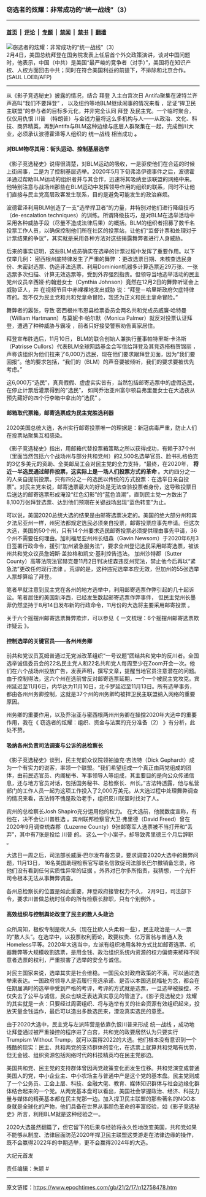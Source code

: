 ### 窃选者的炫耀：非常成功的“统一战线”（3）

---

#### [首页](../../../..?n12758478) &nbsp;|&nbsp; [评论](../../../../../epoch-comment?n12758478) &nbsp;|&nbsp; [专题](../../../../../epoch-special?n12758478) &nbsp;|&nbsp; [禁闻](../../../../../epoch-news?n12758478) &nbsp;|&nbsp; [禁书](../../../../../books?n12758478) &nbsp;|&nbsp; [翻墙](https://github.com/gfw-breaker/nogfw/blob/master/README.md?n12758478)


<div><img alt="窃选者的炫耀：非常成功的“统一战线”（3）" class="attachment-djy_600_400 size-djy_600_400 wp-post-image" src="https://i.epochtimes.com/assets/uploads/2021/02/000_9299JJ-600x400.jpg"/>
<div class="caption">
 2月4日，美国总统拜登在国务院发表上任后首个外交政策演讲，谈对中国问题时，他表示，中国（中共）是美国“最严峻的竞争者（对手）”，美国将在知识产权、人权方面回击中共；同时在符合美国利益的前提下，不排除和北京合作。(SAUL LOEB/AFP)
</div></div><hr/><div class="post_content" id="artbody" itemprop="articleBody">
 <!-- article content begin -->
 <p>
  从《影子竞选秘史》披露的情况，结合
  <ok href="https://www.epochtimes.com/gb/tag/%E6%8B%9C%E7%99%BB.html">
   拜登
  </ok>
  入主白宫次日
  <ok href="https://www.forbes.com/sites/jemimamcevoy/2021/01/21/we-dont-want-biden-eight-arrested-in-portland-after-anti-fascist-demonstrators-vandalize-democratic-party-hq/?sh=1f49dcd52a50">
   Antifa聚集在波特兰齐声高叫“我们不要拜登”
  </ok>
  ，
  <ok href="https://nypost.com/2021/02/13/blm-protest-in-nyc-leaves-nypd-cops-injured-and-11-arrested/">
   以及纽约等地BLM继续闹事的情况来看
  </ok>
  ，足证“捍卫民主联盟”的参与者的目标多元化，并非完全认同
  <ok href="https://www.epochtimes.com/gb/tag/%E6%8B%9C%E7%99%BB.html">
   拜登
  </ok>
  及民主党。一个临时聚合，仅仅用仇恨
  <ok href="https://www.epochtimes.com/gb/tag/%E5%B7%9D%E6%99%AE.html">
   川普
  </ok>
  （特朗普）与金钱力量将这么多机构与人——从政治、文化、科技、商界精英，再到Antifa与BLM这种边缘与底层人群聚集在一起，完成倒川大业，必须承认波德霍泽等人组织的
  <ok href="https://www.epochtimes.com/gb/tag/%E7%BB%9F%E4%B8%80%E6%88%98%E7%BA%BF.html">
   统一战线
  </ok>
  相当成功
  <strong>
   。
  </strong>
 </p>
 <h4 style="text-align: left;">
  <strong>
   对BLM物尽其用：街头运动、控制基层选举
  </strong>
 </h4>
 <p>
  《影子竞选秘史》说得很清楚，对BLM运动的吸收，一是驱使他们在合适的时候上街闹事，二是为了控制基层选举。2020年5月下旬弗洛伊德事件之后，波德霍泽通过帮助BLM运动的组织者并与其合作，迅速将其吸纳至该联盟的网络中来。他特别注意与战场州那些在BLM运动中发挥领导作用的组织的联系，同时不让他们直接与民主党高层政客发生联系，目的是避免可能发生的政治麻烦。
 </p>
 <p>
  波德霍泽利用BLM创造了一支“选举捍卫者”的力量，并特别对他们进行降级技巧（de-escalation techniques）的训练。所谓降级技巧，是对BLM在选举活动中采用各种威胁手段（尽量不造成法律后果）的概括。BLM的组织者招募了数千名投票工作人员，以确保控制他们所在社区的投票站，让他们“监督计票和处理对于计票结果的争议”，其实就是采用各种方法对这些揭露舞弊者进行人身威胁。
 </p>
 <p>
  后来的事实证明，这些BLM成员确实在选举的计票过程中发挥了重要作用。以下仅举几例：
  <ok href="https://www.epochtimes.com/gb/20/12/21/n12636218.htm">
   密西根州底特律发生了严重的舞弊
  </ok>
  ：更改选票日期、未核查选民身份、未密封选票、伪造非法选票、利用Dominion机器多计算选票近29万张、一张选票多次扫描、计算无效选票等，受到外界强烈指责。但领导当地选举活动的民主党州议员辛西娅‧约翰逊女士（Cynthia Johnson）竟然在12月2日的舞弊听证会上威胁证人，并
  <ok href="https://sdfish.com/forums/t/cynthia-johnson-is-the-internet-gift-that-keeps-on-giving.190480/">
   在视频节目中赤裸裸地发出威胁
  </ok>
  说：“拜登－哈里斯政府欠底特律市的。我不仅为民主党和共和党拿命冒险，我还为正义和民主拿命冒险。”
 </p>
 <p>
  舞弊者的嚣张，导致
  <ok href="https://www.theepochtimes.com/hostile-reaction-in-detroit-forced-election-official-into-hiding_3627709.html">
   密西根州韦恩县检票委员会两名共和党成员威廉‧哈特曼（William Hartmann）与莫妮卡‧帕尔默（Monica Palmer）就反对投票认证拜登，遭遇了种种威胁与霸凌
  </ok>
  ，前者只好接受警察劝告离家居住。
 </p>
 <p>
  拜登宣布胜选后，11月10日，
  <ok href="https://www.dailywire.com/news/black-lives-matter-pens-letter-to-joe-biden-and-kamala-harris-we-want-something-for-our-vote">
   BLM的联合创始人兼执行董事帕特里斯‧卡洛斯（Patrisse Cullors）代表BLM全球网路基金会写信给拜登及其竞选搭档贺锦丽
  </ok>
  ，声称该组织为他们拉来了6,000万选民，现在他们要求跟拜登见面，因为“我们要回报”。他的要求包括，“我们的（BLM）的声音要被倾听，我们的要求要被优先考虑。”
 </p>
 <p>
  这6,000万“选民”，真真假假、虚虚实实皆有，当然包括邮寄选票中的虚假选民，在停止计票后灌票得到的“选民”，
  <ok href="https://www.wabe.org/inside-the-most-beleaguered-election-office-in-the-nation/">
   如同乔治亚州富尔顿县弗里曼女士在大选夜从预先藏好的四个行李箱中拿出的“选民”
  </ok>
  。
 </p>
 <h4 style="text-align: left;">
  <strong>
   邮箱取代票箱，邮寄选票成为民主党胜选利器
  </strong>
 </h4>
 <p>
  2020美国总统大选，各州实行邮寄投票唯一的理据是：新冠病毒严重，防止人们在投票站聚集互相感染。
 </p>
 <p>
  《影子竞选秘史》指出，用邮箱代替投票箱策略之所以获得成功，有赖于37个州（里面当然包括六个战场州与部分共和党州）的2,500名选举官员、脸书扎格伯克的3亿多美元的资助、全美邮局工会对民主党的全力支持，“最终，在2020年，
  <strong>
   将近一半选民通过邮件投票，这实际上是一场人们投票方式的革命
  </strong>
  。大约四分之一的人亲自提前投票。只有四分之一的选民以传统的方式投票：在选举日亲自投票”。对民主党来说，邮寄选票最大的好处是无法查验投票者身份，这导致投票日后送达的邮寄选票形成淹没“红色幻影”的“蓝色浪潮”，直到民主党一方数出了8,100万张拜登选票、达到他们预期在关键战场出现“蓝色转变”为止。
 </p>
 <p>
  可以说，美国2020总统大选的结果是由邮寄选票决定的。美国的绝大部分州和宾夕法尼亚州一样，州宪法都规定选民必须亲自投票，邮寄投票应事先申请。但这次大选，美国的50个州，只有14个州要求选民邮寄投票必须提供理由事先申请，36个州不需要任何理由。加利福尼亚州州长纽森（Gavin Newsom）于2020年6月3日签署行政命令，援引“加州紧急服务法”，要求全州登记选民采用邮寄选票，被该州共和党众议员詹姆斯‧盖拉格和凯文‧基利控告违法。
  <ok href="https://www.law.com/therecorder/2020/11/02/newsom-overstepped-authority-with-pandemic-orders-judge-rules/">
   加州沙特郡（Sutter County）高等法院法官赫克曼11月2日判决纽森违反州宪法，禁止他今后再以“紧急法”更改任何现行法律
  </ok>
  。荒谬的是，这种违宪选举本应无效，但加州的55张选举人票却算给了拜登。
 </p>
 <p>
  笔者早就注意到民主党在各州的地方选举中，利用邮寄选票作弊引起的几十起诉讼。笔者居住的美国新泽西，已经发生数起邮寄选票作弊事件，
  <ok href="https://www.reuters.com/article/us-usa-election-new-jersey-lawsuit-idUSKCN25F0B4">
   但民主党州长墨菲仍然坚持于8月14日发布新的行政命令，11月份的大选将主要采用邮寄投票
  </ok>
  。
 </p>
 <p>
  关于六个摇摆州邮寄选票舞弊欺诈，可以参见《
  <ok href="https://www.epochtimes.com/gb/20/12/8/n12604584.htm">
   一文梳理：6个摇摆州邮寄选票欺诈疑云
  </ok>
  》。
 </p>
 <h4 style="text-align: left;">
  <strong>
   控制选举的关键官员——各州州务卿
  </strong>
 </h4>
 <p>
  前共和党议员瓦姆普通过无党派改革组织“一号议题”团结共和党中的反川者。全国选举诚信委员会的22名民主党人和22名共和党人每周至少在Zoom开会一次。他们在六个战场州投放广告，发表声明，撰写文章，提醒当地官员注意潜在的问题。由于控制得法，这六个州在选前曾反对邮寄选票延期，一个一个被民主党攻克。宾州延迟至11月6日，内华达为11月10日，北卡罗延迟至11月13日。所有选举事务，都由各州州务卿控制，这就是37个州的州务卿均被捍卫民主联盟纳入网络的重要原因。
 </p>
 <p>
  州务卿的重要作用，以及乔治亚与密西根两州州务卿在操控2020年大选中的重要作用，我在《
  <ok href="https://epochtimes.com/gb/21/2/15/n12753653.htm">
   窃选者的炫耀：组织、资金与法案的充分准备（2）
  </ok>
  》有分析，此处不赘。
 </p>
 <h4 style="text-align: left;">
  <strong>
   吸纳各州负责司法调查与公诉的总检察长
  </strong>
 </h4>
 <p>
  《影子竞选秘史》谈到，民主党前众议院领袖迪克‧吉法特（Dick Gephardt）成为一个有实力的说客，率领一个联盟。“我们希望组成一个真正由两党组成的团体，由前民选官员、内阁秘书、军事领导人等组成，其主要目的是向公众传递信息，还与地方官员对话，包括国务秘书、总检察长、州长。”吉法特透露，他与私营部门的工作人员一起为这项工作投入了2,000万美元。从大选过程中处理舞弊调查的情况来看，吉法特不愧是政治老手，组织反川联盟时找对了人。
 </p>
 <p>
  宾州的总检察长Josh Shapiro充分运用他的权力。
  <ok href="https://twitter.com/JoshShapiroPA/status/1322640510637477889">
   在大选前，他就数度宣称，有他在，决不会让川普胜选
  </ok>
  。宾州联邦检察官大卫‧弗里德（David Freed）曾在2020年9月调查琉森郡（Luzerne County）9张邮寄军人选票被不当打开和“丢弃”，其中有7张是投给
  <ok href="https://www.epochtimes.com/gb/tag/%E5%B7%9D%E6%99%AE.html">
   川普
  </ok>
  的。
  <ok href="https://www.fox43.com/article/news/local/us-attorney-david-freed-announces-resignation/521-d6b72d1e-8f20-44f1-8d47-c5c154022144">
   这么一个小案子，却导致弗里德三个月后辞职
  </ok>
  。
 </p>
 <p>
  大选日一周之后，司法部长威廉‧巴尔发布备忘录，要求调查2020大选中的舞弊问题，11月13日，
  <ok href="https://nypost.com/2020/11/14/u-s-attorneys-tell-william-barr-no-findings-of-widespread-fraud/">
   16名美国助理检察官写联名信敦促司法部长巴尔撤销备忘录，称他们没有看到任何实质性异常的证据
  </ok>
  。外界对巴尔多所指责，我猜想，一个光杆司令根本无法从事舞弊调查。
 </p>
 <p>
  各州总检察长的位置是如此重要，拜登政府接管权力不久，
  <ok href="https://www.cnn.com/2021/02/08/politics/leftover-trump-us-attorneys/index.html">
   2月9日，司法部下令，要求川普做总统时任命的所有检察长辞职，只有个别例外
  </ok>
  。
 </p>
 <h4 style="text-align: left;">
  <strong>
   高效组织与控制舆论改变了民主的数人头政治
  </strong>
 </h4>
 <p>
  众所周知，极权专制是砍人头（现在比砍人头柔和一些），民主政治是一人一票的“数人头”。在选举中，以投票权利而论，政要权贵、亿万富翁与普通人及Homeless平等。2020年大选当中，左派有组织地用各种方式比如邮寄选票、机器舞弊等大规模收割选票，是用金钱、政治组织系统内资源的权力偏倚来稀释不同意者选票的权利，严重损害了选举的安全与诚信。
 </p>
 <p>
  对民主国家来说，选举其实是社会维稳。一国民众对政府政策的不满，可以通过选举来表达。一国政府领导人是否履行竞选承诺、是否以本国选民福祉为念，都会在任期届满时的选举中受到严格的考评，考评的方式就是选票，一旦选举被操控，不仅失去了公平与诚信，民众也缺乏表达真实意见的管道了。《影子竞选秘史》炫耀的其实就是一点：只要经过周密组织、将与选举有关的社会资源有效组织起来，投放天量金钱运作，最后可以造出多数选民来，湮没真实选民的意愿。
 </p>
 <p>
  由于2020大选中，民主党与左派阵营是依靠仇恨川普来形成
  <ok href="https://www.epochtimes.com/gb/tag/%E7%BB%9F%E4%B8%80%E6%88%98%E7%BA%BF.html">
   统一战线
  </ok>
  ，成功地让拜登通过被严重操控的程序进了白宫，共和党的政要居然认为只要实行Trumpism Without Trump，就可以赢得2022的大选。他们根本没有意识到一个残酷的现实：民主、共和两党的支持群体的变化，在选票上就算共和党略有优势，但无金钱、组织资源包括网络时代的科技精英均在民主党那边。
 </p>
 <p>
  美国共和党、民主党的支持群体曾因两党政策变化而发生位移。共和党演变成普通美国人的党，中小企业主、中小农场主与普通中产是这个党的基本盘。民主党则成了一个公务员、工会上层、科技、金融大佬、教育、媒体知识群体与社会边缘化群体结合起来的一个党。从两党基本盘可以看出，美国社会掌握政治、经济、科技力量与媒体的精英基本都在民主党那一边。加入捍卫民主联盟的那些著名的NGO本身就是全球化的产物，他们具备在世界从事颜色革命的丰富经验，如《影子竞选秘史》所言，利用BLM就是这种经验之一。
 </p>
 <p>
  2020大选虽然翻篇了，但它留下的后果与经验将永久性地改变美国，共和党如果不能够从制度、法律层面防范2020年捍卫民主联盟这类游走在法律边缘的操作，既不会赢得2022年的中期选举，更不会赢得2024年的大选。
 </p>
 <p>
  大纪元首发
 </p>
 <p>
  责任编辑：朱颖 #
 </p>
 <!-- article content end -->
 <div id="below_article_ad">
 </div>
</div>


---

原文链接：https://www.epochtimes.com/gb/21/2/17/n12758478.htm
